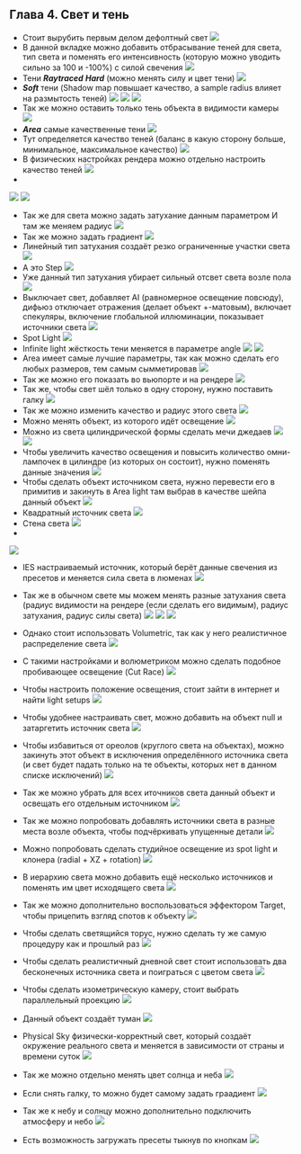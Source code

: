 ## Глава 4. Свет и тень

- Стоит вырубить первым делом дефолтный свет
![](_png/Pasted%20image%2020221026210408.png)
- В данной вкладке можно добавить отбрасывание теней для света, тип света и поменять его интенсивность (которую можно уводить сильно за 100 и -100%) с силой свечения
![](_png/Pasted%20image%2020221026210410.png)
- Тени **_Raytraced_** **_Hard_** (можно менять силу и цвет тени)
![](_png/Pasted%20image%2020221026210432.png)
- **_Soft_** тени (Shadow map повышает качество, а sample radius влияет на размытость теней)
![](_png/Pasted%20image%2020221026210436.png)
![](_png/Pasted%20image%2020221026210441.png)
![](_png/Pasted%20image%2020221026210444.png)
- Так же можно оставить только тень объекта в видимости камеры  
![](_png/Pasted%20image%2020221026210449.png)
- **_Area_** самые качественные тени
![](_png/Pasted%20image%2020221026210452.png)
- Тут определяется качество теней (баланс в какую сторону больше, минимальное, максимальное качество)
![](_png/Pasted%20image%2020221026210455.png)
- В физических настройках рендера можно отдельно настроить качество теней
![](_png/Pasted%20image%2020221026210457.png)
-
![](_png/Pasted%20image%2020221026210501.png)
![](_png/Pasted%20image%2020221026210505.png)
- Так же для света можно задать затухание данным параметром И там же меняем радиус
![](_png/Pasted%20image%2020221026210509.png)
- Так же можно задать градиент
![](_png/Pasted%20image%2020221026210512.png)
- Линейный тип затухания создаёт резко ограниченные участки света
![](_png/Pasted%20image%2020221026210515.png)
- А это Step
![](_png/Pasted%20image%2020221026210518.png)
- Уже данный тип затухания убирает сильный отсвет света возле пола
![](_png/Pasted%20image%2020221026210525.png)
- Выключает свет, добавляет AI (равномерное освещение повсюду), дифьюз отключает отражения (делает объект +-матовым), включает спекуляры, включение глобальной иллюминации, показывает источники света
![](_png/Pasted%20image%2020221026210528.png)
- Spot Light
![](_png/Pasted%20image%2020221026210531.png)
- Infinite light жёсткость тени меняется в параметре angle
![](_png/Pasted%20image%2020221026210534.png)
![](_png/Pasted%20image%2020221026210538.png)
- Area имеет самые лучшие параметры, так как можно сделать его любых размеров, тем самым сымметировав
![](_png/Pasted%20image%2020221026210541.png)
- Так же можно его показать во вьюпорте и на рендере
![](_png/Pasted%20image%2020221026210546.png)
- Так же, чтобы свет шёл только в одну сторону, нужно поставить галку
![](_png/Pasted%20image%2020221026210549.png)
- Так же можно изменить качество и радиус этого света
![](_png/Pasted%20image%2020221026210552.png)
- Можно менять объект, из которого идёт освещение
![](_png/Pasted%20image%2020221026210555.png)
- Можно из света цилиндрической формы сделать мечи джедаев
![](_png/Pasted%20image%2020221026210558.png)
![](_png/Pasted%20image%2020221026210602.png)
- Чтобы увеличить качество освещения и повысить количество омни-лампочек в цилиндре (из которых он состоит), нужно поменять данные значения
![](_png/Pasted%20image%2020221026210607.png)
- Чтобы сделать объект источником света, нужно перевести его в примитив и закинуть в Area light там выбрав в качестве шейпа данный объект
![](_png/Pasted%20image%2020221026210611.png)
- Квадратный источник света
![](_png/Pasted%20image%2020221026210614.png)
- Стена света
![](_png/Pasted%20image%2020221026210618.png)
-
![](_png/Pasted%20image%2020221026210620.png)
- IES настраиваемый источник, который берёт данные свечения из пресетов и меняется сила света в люменах
![](_png/Pasted%20image%2020221026210623.png)
- Так же в обычном свете мы можем менять разные затухания света  (радиус видимости на рендере (если сделать его видимым), радиус затухания, радиус силы света)
![](_png/Pasted%20image%2020221026210626.png)
![](_png/Pasted%20image%2020221026210630.png)
![](_png/Pasted%20image%2020221026210635.png)
- Однако стоит использовать Volumetric, так как у него реалистичное распределение света
![](_png/Pasted%20image%2020221026210640.png)
- С такими настройками и волюметриком можно сделать подобное пробивающее освещение (Cut Race)
![](_png/Pasted%20image%2020221026210845.png)
- Чтобы настроить положение освещения, стоит зайти в интернет и найти light setups
![](_png/Pasted%20image%2020221026210850.png)
- Чтобы удобнее настраивать свет, можно добавить на объект null и затаргетить источник света
![](_png/Pasted%20image%2020221026210854.png)
- Чтобы избавиться от ореолов (круглого света на объектах), можно закинуть этот объект в исключения определённого источника света (и свет будет падать только на те объекты, которых нет в данном списке исключений)
![](_png/Pasted%20image%2020221026210858.png)
- Так же можно убрать для всех иточников света данный объект и освещать его отдельным источником
![](_png/Pasted%20image%2020221026210902.png)
- Так же можно попробовать добавлять источники света в разные места возле объекта, чтобы подчёркивать упущенные детали
![](_png/Pasted%20image%2020221026210905.png)
- Можно попробовать сделать студийное освещение из spot light и клонера (radial + XZ + rotation)
![](_png/Pasted%20image%2020221026210909.png)
- В иерархию света можно добавить ещё несколько источников и поменять им цвет исходящего света
![](_png/Pasted%20image%2020221026210915.png)
- Так же можно дополнительно воспользоваться эффектором Target, чтобы прицепить взгляд спотов к объекту
![](_png/Pasted%20image%2020221026210919.png)
- Чтобы сделать светящийся торус, нужно сделать ту же самую процедуру как и прошлый раз
![](_png/Pasted%20image%2020221026210922.png)
- Чтобы сделать реалистичный дневной свет стоит использовать два бесконечных источника света и поиграться с цветом света
![](_png/Pasted%20image%2020221026210925.png)
- Чтобы сделать изометрическую камеру, стоит выбрать параллельный проекцию
![](_png/Pasted%20image%2020221026210928.png)
- Данный объект создаёт туман
![](_png/Pasted%20image%2020221026210935.png)

- Physical Sky физически-корректный свет, который создаёт окружение реального света и меняется в зависимости от страны и времени суток
![](_png/Pasted%20image%2020221026210940.png)
- Так же можно отдельно менять цвет солнца и неба
![](_png/Pasted%20image%2020221026210943.png)
- Если снять галку, то можно будет самому задать граадиент
![](_png/Pasted%20image%2020221026210945.png)
- Так же к небу и солнцу можно дополнительно подключить атмосферу и небо
![](_png/Pasted%20image%2020221026210948.png)
- Есть возможность загружать пресеты тыкнув по кнопкам
![](_png/Pasted%20image%2020221026210954.png)